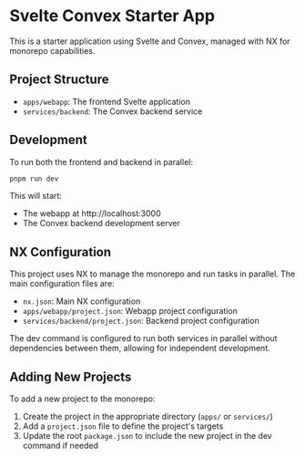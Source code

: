 # Svelte Convex Starter App

This is a starter application using Svelte and Convex, managed with NX for monorepo capabilities.

## Project Structure

- `apps/webapp`: The frontend Svelte application
- `services/backend`: The Convex backend service

## Development

To run both the frontend and backend in parallel:

```bash
pnpm run dev
```

This will start:
- The webapp at http://localhost:3000
- The Convex backend development server

## NX Configuration

This project uses NX to manage the monorepo and run tasks in parallel. The main configuration files are:

- `nx.json`: Main NX configuration
- `apps/webapp/project.json`: Webapp project configuration
- `services/backend/project.json`: Backend project configuration

The dev command is configured to run both services in parallel without dependencies between them, allowing for independent development.

## Adding New Projects

To add a new project to the monorepo:

1. Create the project in the appropriate directory (`apps/` or `services/`)
2. Add a `project.json` file to define the project's targets
3. Update the root `package.json` to include the new project in the dev command if needed
